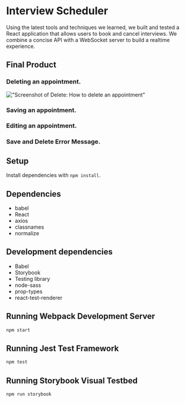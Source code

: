 # Interview Scheduler

Using the latest tools and techniques we learned, we built and tested a React application that allows users to book and cancel interviews. We combine a concise API with a WebSocket server to build a realtime experience.

## Final Product

### Deleting an appointment.
!["Screenshot of Delete: How to delete an appointment"]()
### Saving an appointment.

### Editing an appointment.

### Save and Delete Error Message.


## Setup

Install dependencies with `npm install`.

## Dependencies

- babel
- React
- axios
- classnames
- normalize


## Development dependencies
- Babel
- Storybook
- Testing library
- node-sass
- prop-types
- react-test-renderer
## Running Webpack Development Server

```sh
npm start
```

## Running Jest Test Framework

```sh
npm test
```

## Running Storybook Visual Testbed

```sh
npm run storybook
```
